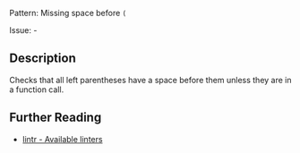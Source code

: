 Pattern: Missing space before `(`

Issue: -

## Description

Checks that all left parentheses have a space before them unless they are in a function call.

## Further Reading

* [lintr - Available linters](https://lintr.r-lib.org/reference/index.html)